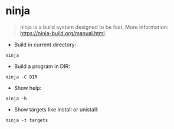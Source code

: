# ninja

> ninja is a build system designed to be fast.
  More information: <https://ninja-build.org/manual.html>.   

- Build in current directory:

`ninja`

- Build a program in DIR:

`ninja -C DIR`

- Show help:

`ninja -h`

- Show targets like install or unistall:

`ninja -t targets`


